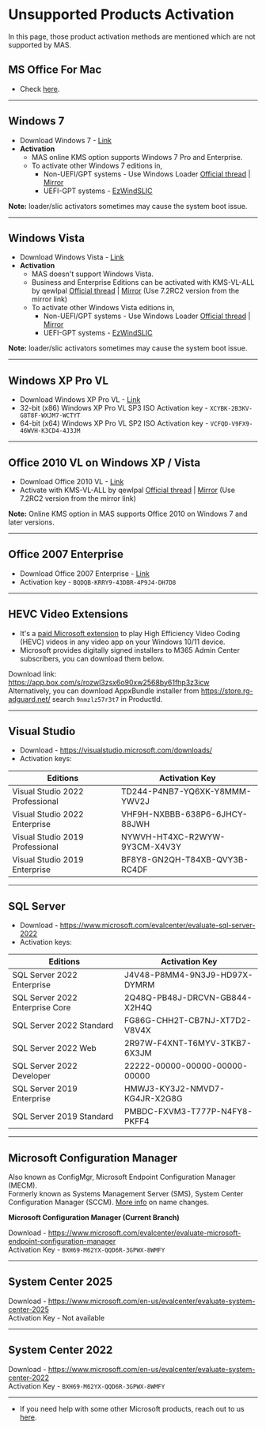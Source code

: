 # Unsupported Products Activation

In this page, those product activation methods are mentioned which are not supported by MAS.

## MS Office For Mac

-   Check [here](office_for_mac.md).

------------------------------------------------------------------------

## Windows 7

-   Download Windows 7 - [Link](windows_7_links.md)
-   **Activation**
	-	MAS online KMS option supports Windows 7 Pro and Enterprise.
	-	To activate other Windows 7 editions in,  
		-	Non-UEFI/GPT systems - Use Windows Loader [Official thread](https://forums.mydigitallife.net/forums/windows-loader.39/) | [Mirror](https://app.box.com/s/bnchc6hten44adunlcpz9ya9j0uucfs2)  
		-	UEFI-GPT systems - [EzWindSLIC](https://github.com/Dir3ctr1x/EzWindSLIC)

**Note:** loader/slic activators sometimes may cause the system boot issue.

------------------------------------------------------------------------

## Windows Vista

-   Download Windows Vista - [Link](windows_vista_links.md)
-   **Activation**
	-	MAS doesn't support Windows Vista.
	-	Business and Enterprise Editions can be activated with KMS-VL-ALL by qewlpal [Official thread](https://forums.mydigitallife.net/threads/kms-vl-all-online-offline-kms-activator-for-microsoft-products.63471/) | [Mirror](https://app.box.com/s/q0nyib6bfylosvbbm5x8ztg87vy0kl8a) (Use 7.2RC2 version from the mirror link)
	-	To activate other Windows Vista editions in,  
		-	Non-UEFI/GPT systems - Use Windows Loader [Official thread](https://forums.mydigitallife.net/forums/windows-loader.39/) | [Mirror](https://app.box.com/s/bnchc6hten44adunlcpz9ya9j0uucfs2)  
		-	UEFI-GPT systems - [EzWindSLIC](https://github.com/Dir3ctr1x/EzWindSLIC)

**Note:** loader/slic activators sometimes may cause the system boot issue.

------------------------------------------------------------------------

## Windows XP Pro VL

-   Download Windows XP Pro VL - [Link](windows_xp_links.md)
-	32-bit (x86) Windows XP Pro VL SP3 ISO Activation key - `XCYBK-2B3KV-G8T8F-WXJM7-WCTYT`
-	64-bit (x64) Windows XP Pro VL SP2 ISO Activation key - `VCFQD-V9FX9-46WVH-K3CD4-4J3JM`

------------------------------------------------------------------------

## Office 2010 VL on Windows XP / Vista

-   Download Office 2010 VL - [Link](office_msi_links#office-2010-pro-plus)
-	Activate with KMS-VL-ALL by qewlpal [Official thread](https://forums.mydigitallife.net/threads/kms-vl-all-online-offline-kms-activator-for-microsoft-products.63471/) | [Mirror](https://app.box.com/s/q0nyib6bfylosvbbm5x8ztg87vy0kl8a) (Use 7.2RC2 version from the mirror link)

**Note:** Online KMS option in MAS supports Office 2010 on Windows 7 and later versions.

------------------------------------------------------------------------

## Office 2007 Enterprise

-   Download Office 2007 Enterprise - [Link](office_msi_links.md#office-2007-enterprise)
-	Activation key - `BQDQB-KRRY9-43DBR-4P9J4-DH7D8`

------------------------------------------------------------------------

## HEVC Video Extensions

-	It's a [paid Microsoft extension](https://apps.microsoft.com/detail/9nmzlz57r3t7) to play High Efficiency Video Coding (HEVC) videos in any video app on your Windows 10/11 device.
-	Microsoft provides digitally signed installers to M365 Admin Center subscribers, you can download them below.

Download link: https://app.box.com/s/rozwl3zsx6o90xw2568by61fhp3z3icw  
Alternatively, you can download AppxBundle installer from https://store.rg-adguard.net/ search `9nmzlz57r3t7` in ProductId.

------------------------------------------------------------------------

## Visual Studio

-	Download - https://visualstudio.microsoft.com/downloads/
-	Activation keys:

| Editions                        | Activation Key                |
|---------------------------------|-------------------------------|
| Visual Studio 2022 Professional | TD244-P4NB7-YQ6XK-Y8MMM-YWV2J |
| Visual Studio 2022 Enterprise   | VHF9H-NXBBB-638P6-6JHCY-88JWH |
| Visual Studio 2019 Professional | NYWVH-HT4XC-R2WYW-9Y3CM-X4V3Y |
| Visual Studio 2019 Enterprise   | BF8Y8-GN2QH-T84XB-QVY3B-RC4DF |

------------------------------------------------------------------------

## SQL Server

-	Download - https://www.microsoft.com/evalcenter/evaluate-sql-server-2022
-	Activation keys:

| Editions                        | Activation Key                |
|---------------------------------|-------------------------------|
| SQL Server 2022 Enterprise      | J4V48-P8MM4-9N3J9-HD97X-DYMRM |
| SQL Server 2022 Enterprise Core | 2Q48Q-PB48J-DRCVN-GB844-X2H4Q |
| SQL Server 2022 Standard        | FG86G-CHH2T-CB7NJ-XT7D2-V8V4X |
| SQL Server 2022 Web             | 2R97W-F4XNT-T6MYV-3TKB7-6X3JM |
| SQL Server 2022 Developer       | 22222-00000-00000-00000-00000 |
| SQL Server 2019 Enterprise      | HMWJ3-KY3J2-NMVD7-KG4JR-X2G8G |
| SQL Server 2019 Standard        | PMBDC-FXVM3-T777P-N4FY8-PKFF4 |

------------------------------------------------------------------------

## Microsoft Configuration Manager

Also known as ConfigMgr, Microsoft Endpoint Configuration Manager (MECM).  
Formerly known as Systems Management Server (SMS), System Center Configuration Manager (SCCM). [More info](https://craigtwall.com/how-sccm-became-memcm-or-just-configmgr/) on name changes.  

**Microsoft Configuration Manager (Current Branch)**

Download - https://www.microsoft.com/evalcenter/evaluate-microsoft-endpoint-configuration-manager  
Activation Key - `BXH69-M62YX-QQD6R-3GPWX-8WMFY`

------------------------------------------------------------------------

## System Center 2025

Download - https://www.microsoft.com/en-us/evalcenter/evaluate-system-center-2025    
Activation Key - Not available

------------------------------------------------------------------------

## System Center 2022

Download - https://www.microsoft.com/en-us/evalcenter/evaluate-system-center-2022  
Activation Key - `BXH69-M62YX-QQD6R-3GPWX-8WMFY`

------------------------------------------------------------------------

-   If you need help with some other Microsoft products, reach out to us [here](contactus.md).
